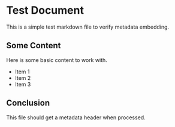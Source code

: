 # Test Document

This is a simple test markdown file to verify metadata embedding.

## Some Content

Here is some basic content to work with.

- Item 1
- Item 2  
- Item 3

## Conclusion

This file should get a metadata header when processed.
